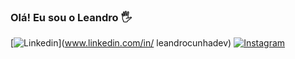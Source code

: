### Olá! Eu sou o Leandro 🖐️
[![Linkedin](https://img.shields.io/badge/LinkedIn-0077B5?style=for-the-badge&logo=linkedin&logoColor=white)](www.linkedin.com/in/
leandrocunhadev)
[![Instagram](https://img.shields.io/badge/Instagram-E4405F?style=for-the-badge&logo=instagram&logoColor=white)](https://www.instagram.com/leandro.c_013/)



